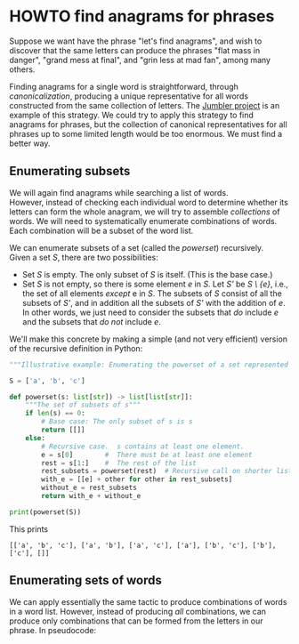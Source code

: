 # HOWTO find anagrams for phrases

Suppose we want have the phrase "let's find anagrams", and wish to 
discover that the same letters can produce the phrases 
"flat mass in danger",  "grand mess at final", and "grin 
less at mad fan",  among many others.  

Finding anagrams for a single word is straightforward, through 
_canonicalization_,  producing a unique representative for all words 
constructed from the same collection of letters.  The
[Jumbler project](https://github.com/UO-CS210/jumbler) is an example 
of this strategy.  We could try to apply this strategy to find 
anagrams for phrases, but the collection of canonical 
representatives for all phrases up to some limited length would be 
too enormous.  We must find a better way. 

## Enumerating subsets

We will again find anagrams while searching a list of words.  
However, instead of checking each individual word to determine 
whether its letters can form the whole anagram, we will try to 
assemble _collections_ of words.  We will need to systematically 
enumerate combinations of words.  Each combination will be a subset 
of the word list.  

We can enumerate subsets of a set (called the _powerset_) recursively.  
Given a set _S_, there are two possibilities: 

- Set _S_ is empty.  The only subset of _S_ is itself. (This is the 
  base case.)
- Set _S_ is not empty, so there is some element _e_ in _S_.  Let 
  _S'_ be _S \ {e}_, i.e., the set of all elements _except_ e in _S_.
  The subsets of _S_ consist of all the subsets of _S'_, and in 
  addition all the subsets of _S'_ with the addition of _e_.  In 
  other words, we just need to consider the subsets that _do_ 
  include _e_ and the subsets that _do not_ include _e_. 

We'll make this concrete by making a simple (and not very efficient) 
version of the recursive definition in Python: 

```python
"""Illustrative example: Enumerating the powerset of a set represented as a list"""

S = ['a', 'b', 'c']

def powerset(s: list[str]) -> list[list[str]]:
    """The set of subsets of s"""
    if len(s) == 0:
        # Base case: The only subset of s is s
        return [[]]
    else:
        # Recursive case.  s contains at least one element. 
        e = s[0]        #  There must be at least one element
        rest = s[1:]    #  The rest of the list
        rest_subsets = powerset(rest)  # Recursive call on shorter list
        with_e = [[e] + other for other in rest_subsets]
        without_e = rest_subsets
        return with_e + without_e

print(powerset(S))
```

This prints 
```pycon
[['a', 'b', 'c'], ['a', 'b'], ['a', 'c'], ['a'], ['b', 'c'], ['b'], ['c'], []]
```

## Enumerating sets of words 

We can apply essentially the same tactic to produce combinations of 
words in a word list.  However, instead of producing _all_ 
combinations, we can produce only combinations that can be formed
from the letters in our phrase.   In pseudocode: 



